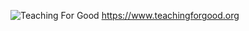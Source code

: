 ![Teaching For Good](https://www.teachingforgood.org/assets/img/new_logo_dark.png)
https://www.teachingforgood.org